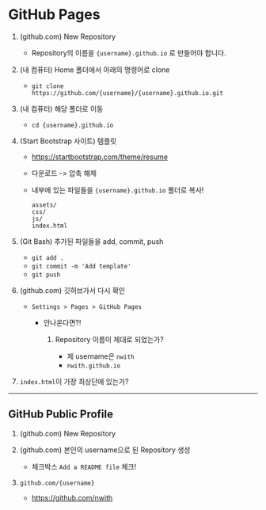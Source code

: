 # GitHub Pages

1. (github.com) New Repository

   - Repository의 이름을 `{username}.github.io` 로 만들어야 합니다.

2. (내 컴퓨터) Home 폴더에서 아래의 명령어로 clone

   - `git clone https://github.com/{username}/{username}.github.io.git`

3. (내 컴퓨터) 해당 폴더로 이동

   - `cd {username}.github.io`

4. (Start Bootstrap 사이트) 템플릿

   - https://startbootstrap.com/theme/resume

   - 다운로드 -> 압축 해제

   - 내부에 있는 파일들을 `{username}.github.io` 폴더로 복사!

     ```
     assets/
     css/
     js/
     index.html
     ```

5. (Git Bash) 추가된 파일들을 add, commit, push

   - `git add .`
   - `git commit -m 'Add template'`
   - `git push`

6. (github.com) 깃허브가서 다시 확인

   - `Settings > Pages > GitHub Pages`

     - 안나온다면?!

       1. Repository 이름이 제대로 되었는가?

          - 제 username은 `nwith`
          - `nwith.github.io`
2. `index.html`이 가장 최상단에 있는가?



---



## GitHub Public Profile

1. (github.com) New Repository

2. (github.com) 본인의 username으로 된 Repository 생성

   - 체크박스 `Add a README file` 체크!

3. ```
   github.com/{username}
   ```

   - https://github.com/nwith